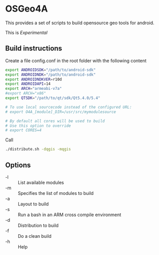 OSGeo4A
==========

This provides a set of scripts to build opensource geo tools for android.

This is *Experimental*

Build instructions
-----------

Create a file config.conf in the root folder with the following content

```sh
export ANDROIDSDK="/path/to/android-sdk"
export ANDROIDNDK="/path/to/android-sdk"
export ANDROIDNDKVER=r10d
export ANDROIDAPI=14
export ARCH="armeabi-v7a"
#export ARCH="x86"
export QTSDK="/path/to/qt/sdk/Qt5.4.0/5.4"

# To use local sourcecode instead of the configured URL:
# export O4A_[module]_DIR=/usr/src/mymodulesource

# By default all cores will be used to build
# Use this option to override
# export CORES=4
```

Call
```sh
./distribute.sh -dqgis -mqgis
```

Options
-----------

<dl>
 <dt>-l</dt> <dd>List available modules</dd>
 <dt>-m</dt> <dd>Specifies the list of modules to build</dd>
 <dt>-a</dt> <dd>Layout to build</dd>
 <dt>-s</dt> <dd>Run a bash in an ARM cross compile environment</dd>
 <dt>-d</dt> <dd>Distribution to build</dd>
 <dt>-f</dt> <dd>Do a clean build</dd>
 <dt>-h</dt> <dd>Help</dd>
</dl>
